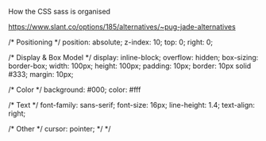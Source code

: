 How the CSS sass is organised

https://www.slant.co/options/185/alternatives/~pug-jade-alternatives

/* Positioning */
position: absolute;
z-index: 10;
top: 0;
right: 0;

/* Display & Box Model */
display: inline-block;
overflow: hidden;
box-sizing: border-box;
width: 100px;
height: 100px;
padding: 10px;
border: 10px solid #333;
margin: 10px;

/* Color */
background: #000;
color: #fff

/* Text */
font-family: sans-serif;
font-size: 16px;
line-height: 1.4;
text-align: right;

/* Other */
cursor: pointer;
*/
*/
